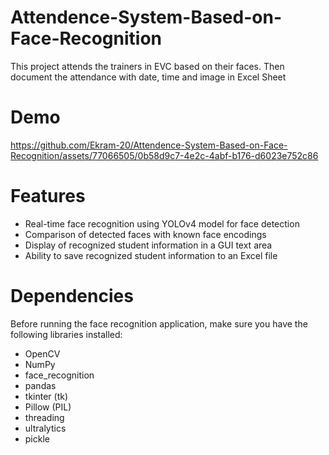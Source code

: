 # Attendence-System-Based-on-Face-Recognition
This project attends the trainers in EVC based on their faces. Then document the attendance with date, time and image in Excel Sheet


# Demo
https://github.com/Ekram-20/Attendence-System-Based-on-Face-Recognition/assets/77066505/0b58d9c7-4e2c-4abf-b176-d6023e752c86


# Features
- Real-time face recognition using YOLOv4 model for face detection
- Comparison of detected faces with known face encodings
- Display of recognized student information in a GUI text area
- Ability to save recognized student information to an Excel file

  
# Dependencies
Before running the face recognition application, make sure you have the following libraries installed:
- OpenCV 
- NumPy 
- face_recognition
- pandas
- tkinter (tk)
- Pillow (PIL)
- threading
- ultralytics
- pickle 
